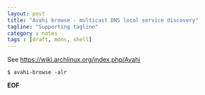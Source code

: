 ```yaml
---
layout: post
title: "Avahi browse - multicast DNS local service discovery"
tagline: "Supporting tagline"
category : notes
tags : [draft, mdns, shell]
---
```


See <https://wiki.archlinux.org/index.php/Avahi>

    $ avahi-browse -alr


__EOF__
